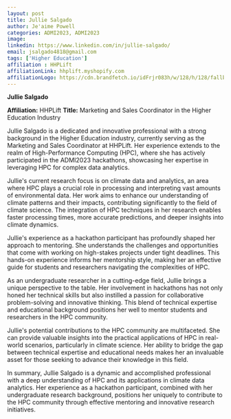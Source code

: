 ```yaml
---
layout: post
title: Jullie Salgado
author: Je'aime Powell
categories: ADMI2023, ADMI2023
image: 
linkedin: https://www.linkedin.com/in/jullie-salgado/
email: jsalgado4818@gmail.com
tags: ['Higher Education']
affiliation : HHPLift 
affiliationLink: hhplift.myshopify.com
affiliationLogo: https://cdn.brandfetch.io/idFrjr083h/w/128/h/128/fallback/lettermark/icon.webp?c=1ax1736898712118bfumLaCV7mbmgK5oXS                      
---
```


**Jullie Salgado**
 
 **Affiliation:** HHPLift
 **Title:** Marketing and Sales Coordinator in the Higher Education Industry
 
 Jullie Salgado is a dedicated and innovative professional with a strong background in the Higher Education industry, currently serving as the Marketing and Sales Coordinator at HHPLift. Her experience extends to the realm of High-Performance Computing (HPC), where she has actively participated in the ADMI2023 hackathons, showcasing her expertise in leveraging HPC for complex data analytics.
 
 Jullie's current research focus is on climate data and analytics, an area where HPC plays a crucial role in processing and interpreting vast amounts of environmental data. Her work aims to enhance our understanding of climate patterns and their impacts, contributing significantly to the field of climate science. The integration of HPC techniques in her research enables faster processing times, more accurate predictions, and deeper insights into climate dynamics.
 
 Jullie's experience as a hackathon participant has profoundly shaped her approach to mentoring. She understands the challenges and opportunities that come with working on high-stakes projects under tight deadlines. This hands-on experience informs her mentorship style, making her an effective guide for students and researchers navigating the complexities of HPC.
 
 As an undergraduate researcher in a cutting-edge field, Jullie brings a unique perspective to the table. Her involvement in hackathons has not only honed her technical skills but also instilled a passion for collaborative problem-solving and innovative thinking. This blend of technical expertise and educational background positions her well to mentor students and researchers in the HPC community.
 
 Jullie's potential contributions to the HPC community are multifaceted. She can provide valuable insights into the practical applications of HPC in real-world scenarios, particularly in climate science. Her ability to bridge the gap between technical expertise and educational needs makes her an invaluable asset for those seeking to advance their knowledge in this field.
 
 In summary, Jullie Salgado is a dynamic and accomplished professional with a deep understanding of HPC and its applications in climate data analytics. Her experience as a hackathon participant, combined with her undergraduate research background, positions her uniquely to contribute to the HPC community through effective mentoring and innovative research initiatives.  
                    
